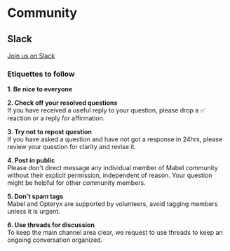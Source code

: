 # Community

## Slack

[Join us on Slack](https://join.slack.com/t/mabel-corp/shared_invite/zt-1845skqgm-SEQMgvrPyJO~DLhSsNJovQ)

### Etiquettes to follow

**1. Be nice to everyone**

**2. Check off your resolved questions**  
If you have received a useful reply to your question, please drop a ✅ reaction or a reply for affirmation.

**3. Try not to repost question**  
If you have asked a question and have not got a response in 24hrs, please review your question for clarity and revise it.

**4. Post in public**  
Please don't direct message any individual member of Mabel community without their explicit permission, independent of reason. Your question might be helpful for other community members.

**5. Don't spam tags**  
Mabel and Opteryx are supported by volunteers, avoid tagging members unless it is urgent.

**6. Use threads for discussion**  
To keep the main channel area clear, we request to use threads to keep an ongoing conversation organized.